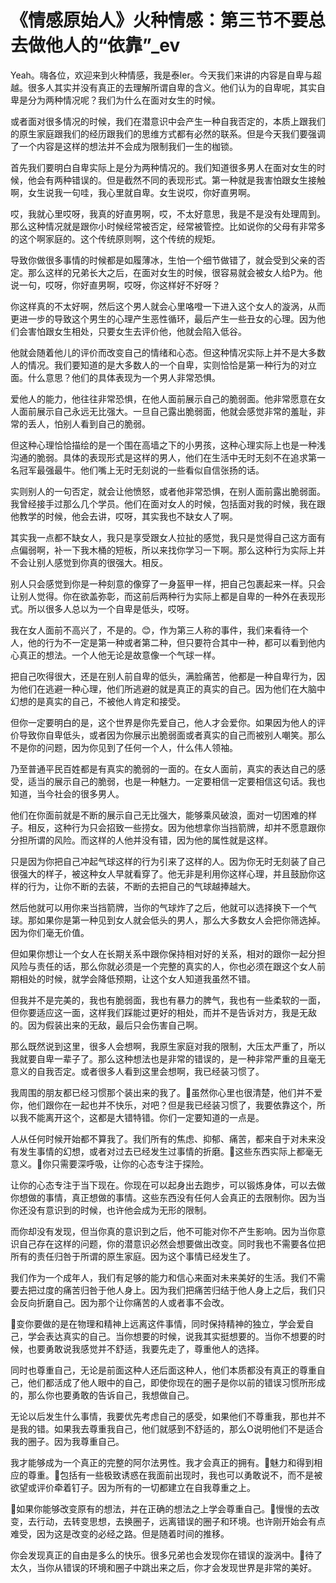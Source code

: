 # 《情感原始人》火种情感：第三节不要总去做他人的“依靠”_ev

Yeah。嗨各位，欢迎来到火种情感，我是泰ler。今天我们来讲的内容是自卑与超越。很多人其实并没有真正的去理解所谓自卑的含义。他们认为的自卑呢，其实自卑是分为两种情况呢？我们为什么在面对女生的时候。

或者面对很多情况的时候，我们在潜意识中会产生一种自我否定的，本质上跟我们的原生家庭跟我们的经历跟我们的思维方式都有必然的联系。但是今天我们要强调了一个内容是这样的想法并不会成为限制我们一生的枷锁。

首先我们要明白自卑实际上是分为两种情况的。我们知道很多男人在面对女生的时候，他会有两种错误的。但是截然不同的表现形式。第一种就是我害怕跟女生接触啊，女生说我一句哇，我心里就自卑。女生说哎，你好直男啊。

哎，我就心里哎呀，我真的好直男啊，哎，不太好意思，我是不是没有处理周到。那么这种情况就是跟你小时候经常被否定，经常被管控。比如说你的父母有非常多的这个啊家庭的。这个传统原则啊，这个传统的规矩。

导致你做很多事情的时候都是如履薄冰，生怕一个细节做错了，就会受到父亲的否定。那么这样的兄弟长大之后，在面对女生的时候，很容易就会被女人给P为。他说一句，哎呀，你好直男啊，哎呀，你这样好不好呀？

你这样真的不太好啊，然后这个男人就会心里咯噔一下进入这个女人的漩涡，从而更进一步的导致这个男生的心理产生恶性循环，最后产生一些丑女的心理。因为他们会害怕跟女生相处，只要女生去评价他，他就会陷入低谷。

他就会随着他儿的评价而改变自己的情绪和心态。但这种情况实际上并不是大多数人的情况。我们要知道的是大多数人的一个自卑，实则恰恰是第一种行为的对立面。什么意思？他们的具体表现为一个男人非常恐惧。

爱他人的能力，他往往非常恐惧，在他人面前展示自己的脆弱面。他非常愿意在女人面前展示自己永远无比强大。一旦自己露出脆弱面，他就会感觉非常的羞耻，非常的丢人，怕别人看到自己的脆弱。

但这种心理恰恰描绘的是一个围在高墙之下的小男孩，这种心理实际上也是一种浅沟通的脆弱。具体的表现形式是这样的男人，他们在生活中无时无刻不在追求第一名冠军最强最牛。他们嘴上无时无刻说的一些看似自信张扬的话。

实则别人的一句否定，就会让他愤怒，或者他非常恐惧，在别人面前露出脆弱面。我曾经接手过那么几个学员。他们在面对女人的时候，包括面对我的时候，我在跟他教学的时候，他会去讲，哎呀，其实我也不缺女人了啊。

其实我一点都不缺女人，我只是享受跟女人拉扯的感觉，我只是觉得自己这方面有点偏弱啊，补一下我木桶的短板，所以来找你学习一下啊。那么这种行为实际上并不会让别人感觉到你真的很强大。相反。

别人只会感觉到你是一种刻意的像穿了一身盔甲一样，把自己包裹起来一样。只会让别人觉得。你在欲盖弥彰，而这前后两种行为实际上都是自卑的一种外在表现形式。所以很多人总以为一个自卑是低头，哎呀。

我在女人面前不高兴了，不是的。😊，作为第三人称的事件，我们来看待一个人，他的行为不一定是第一种或者第二种，但只要符合其中一种，都可以看到他内心真正的想法。一个人他无论是故意像一个气球一样。

把自己吹得很大，还是在别人前自卑的低头，满脸痛苦，他都是一种自卑行为，因为他们在逃避一种心理，他们所逃避的就是真正的真实的自己。因为他们在大脑中幻想的是真实的自己，不被他人肯定和接受。

但你一定要明白的是，这个世界是你先爱自己，他人才会爱你。如果因为他人的评价导致你自卑低头，或者因为你展示出脆弱面或者真实的自己而被别人嘲笑。那么不是你的问题，因为你见到了任何一个人，什么伟人领袖。

乃至普通平民百姓都是有真实的脆弱的一面的。在女人面前，真实的表达自己的感受，适当的展示自己的脆弱，也是一种魅力。一定要相信一定要相信这句话。我也知道，当今社会的很多男人。

他们在你面前就是不断的展示自己无比强大，能够乘风破浪，面对一切困难的样子。相反，这种行为只会招致一些捞女。因为他想拿你当挡箭牌，却并不愿意跟你分担所谓的风险。而这样的人他并没有错，因为他的属性就是这样。

只是因为你把自己冲起气球这样的行为引来了这样的人。因为你无时无刻装了自己很强大的样子，被这种女人早就看穿了。他无非是利用你这样心理，并且鼓励你这样的行为，让你不断的去装，不断的去把自己的气球越捧越大。

然后他就可以用你来当挡箭牌，当你的气球炸了之后，他就可以选择换下一个气球。那如果你是第一种见到女人就会低头的男人，那么大多数女人会把你筛选掉。因为你们毫无价值。

但如果你想让一个女人在长期关系中跟你保持相对好的关系，相对的跟你一起分担风险与责任的话，那么你就必须是一个完整的真实的人，你也必须在跟这个女人前期相处的时候，就学会降低预期，让这个女人知道我虽然不错。

但我并不是完美的，我也有脆弱面，我也有暴力的脾气，我也有一些柔软的一面，但你要适应这一面，这样我们踩能过更好的相处，而并不是告诉对方，我是无敌的。因为假装出来的无敌，最后只会伤害自己啊。

那么既然说到这里，很多人会想啊，我原生家庭对我的限制，大压太严重了，所以我就要自卑一辈子了。那么这种想法也是非常的错误的，是一种非常严重的且毫无意义的自我否定。或者很多人看到这里会想啊，我已经装习惯了。

我周围的朋友都已经习惯那个装出来的我了。🎼虽然你心里也很清楚，他们并不爱你，他们跟你在一起也并不快乐，对吧？但是我已经装习惯了，我要依靠这个，所以我不能离开这个，这都是大错特错。你们一定要知道的一点是。

人从任何时候开始都不算我了。我们所有的焦虑、抑郁、痛苦，都来自于对未来没有发生事情的幻想，或者对过去已经发生过事情的折磨。🎼这些东西实际上都毫无意义。🎼你只需要深呼吸，让你的心态专注于探险。

让你的心态专注于当下现在。你现在可以起身出去跑步，可以锻炼身体，可以去做你想做的事情，真正想做的事情。这些东西没有任何人会真正的去限制你。因为当你还没有意识到的时候，也许他会成为无形的限制。

而你却没有发现，但当你真的意识到之后，他不可能对你不产生影响。因为当你意识自己存在这样的问题，你的潜意识必然会想要做出改变。同时我也不需要各位把所有的责任归咎于所谓的原生家庭。因为这个事情已经发生了。

我们作为一个成年人，我们有足够的能力和信心来面对未来美好的生活。我们不需要去把过度的痛苦归咎于他人身上。因为我们把痛苦归结于他人身上之后，我们只会反向折磨自己。因为那个让你痛苦的人或者事不会改。

🎼变你要做的是在物理和精神上远离这件事情，同时保持精神的独立，学会爱自己，学会表达真实的自己。当你想要的时候，说我其实挺想要的。当你不想要的时候，也要勇敢说我感觉并不舒适，我要先走了，尊重他人的选择。

同时也尊重自己，无论是前面这种人还后面这种人，他们本质都没有真正的尊重自己，他们都活成了他人眼中的自己，即使你现在的圈子是你以前的错误习惯所形成的，那么你也要勇敢的告诉自己，我想做自己。

无论以后发生什么事情，我要优先考虑自己的感受，如果他们不尊重我，那也并不是我的错。如果我去尊重我自己，他们就感到不舒适的，那么O说明他们不是适合我的圈子。因为我尊重自己。

我才能够成为一个真正的完整的阿尔法男性。我才会真正的拥有。🎼魅力和得到相应的尊重。🎼包括有一些极致诱惑在我面前出现时，我也可以勇敢说不，而不是被欲望或评价牵着钉子。因为所有的一切都建立在自我尊重之上。

🎼如果你能够改变原有的想法，并在正确的想法之上学会尊重自己。🎼慢慢的去改变，去行动，去转变思想，去换圈子，远离错误的圈子和环境。也许刚开始会有点难受，因为这是改变的必经之路。但是随着时间的推移。

你会发现真正的自由是多么的快乐。很多兄弟也会发现你在错误的漩涡中。🎼待了太久，当你从错误的环境和圈子中跳出来之后，你才会发现世界是非常的美好。

